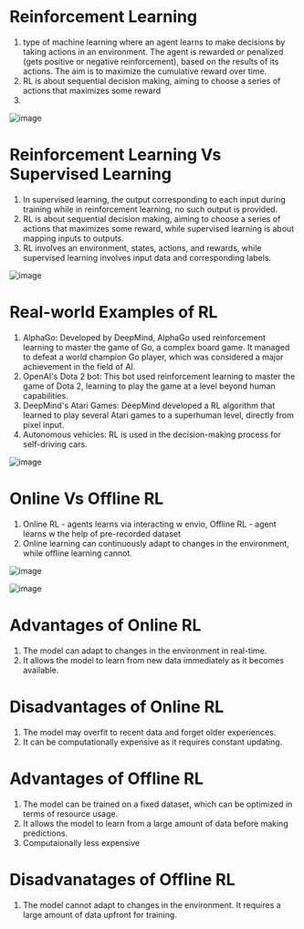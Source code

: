 # Reinforcement Learning

1. type of machine learning where an agent learns to make decisions by taking actions in an environment. The agent is rewarded or penalized (gets positive or negative reinforcement), based on the results of its actions. The aim is to maximize the cumulative reward over time.
2. RL is about sequential decision making, aiming to choose a series of actions that maximizes some reward
3. 

![image](https://github.com/DrishtiShrrrma/coherexhuggingface-RL/assets/129742046/b401dddb-605d-46b0-9fce-a503d5f95f58)


# Reinforcement Learning Vs Supervised Learning

1. In supervised learning, the output corresponding to each input during training while in reinforcement learning, no such output is provided.
2. RL is about sequential decision making, aiming to choose a series of actions that maximizes some reward, while supervised learning is about mapping inputs to outputs.
3. RL involves an environment, states, actions, and rewards, while supervised learning involves input data and corresponding labels.

![image](https://media.licdn.com/dms/image/D4D12AQElNK01s9WngA/article-inline_image-shrink_400_744/0/1655204443710?e=1694649600&v=beta&t=9F64KGmsyQ2TdnhHyyYpc6QSs2zxhu-YCOPuqnJThc8)

# Real-world Examples of RL

1. AlphaGo: Developed by DeepMind, AlphaGo used reinforcement learning to master the game of Go, a complex board game. It managed to defeat a world champion Go player, which was considered a major achievement in the field of AI.
2. OpenAI's Dota 2 bot: This bot used reinforcement learning to master the game of Dota 2, learning to play the game at a level beyond human capabilities.
3. DeepMind's Atari Games: DeepMind developed a RL algorithm that learned to play several Atari games to a superhuman level, directly from pixel input.
4. Autonomous vehicles: RL is used in the decision-making process for self-driving cars.

![image](https://github.com/DrishtiShrrrma/coherexhuggingface-RL/assets/129742046/97aeaed1-f55c-4a49-9014-2766ae85ac1b)

# Online Vs Offline RL

1. Online RL - agents learns via interacting w envio, Offline RL - agent learns w the help of pre-recorded dataset
2. Online learning can continuously adapt to changes in the environment, while offline learning cannot.


![image](https://github.com/DrishtiShrrrma/coherexhuggingface-RL/assets/129742046/4a2288ce-4262-4066-aebe-28f345c04297)

![image](https://github.com/DrishtiShrrrma/coherexhuggingface-RL/assets/129742046/3e57f46d-823a-48d2-af34-7b842c228115)


# Advantages of Online RL

1. The model can adapt to changes in the environment in real-time.
2. It allows the model to learn from new data immediately as it becomes available.

# Disadvantages of Online RL

1. The model may overfit to recent data and forget older experiences.
2. It can be computationally expensive as it requires constant updating.

# Advantages of Offline RL

1. The model can be trained on a fixed dataset, which can be optimized in terms of resource usage.
2. It allows the model to learn from a large amount of data before making predictions.
3. Computaionally less expensive

# Disadvanatages of Offline RL

1. The model cannot adapt to changes in the environment.
It requires a large amount of data upfront for training.

